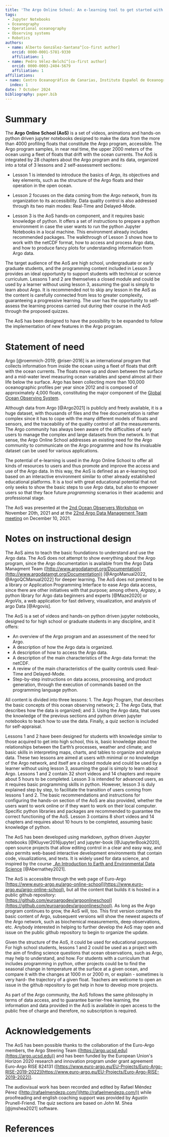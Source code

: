 ```yaml
---
title: 'The Argo Online School: An e-learning tool to get started with Argo'
tags:
 - Jupyter Notebooks
 - Oceanography
 - Operational oceanography
 - Observing systems
 - Robotics
authors:
 - name: Alberto González-Santana^[co-first author]
   orcid: 0000-0001-5781-9330
   affiliation: 1
 - name: Pedro Vélez-Belchí^[co-first author]
   orcid: 0000-0003-2404-5679
   affiliation: 1
affiliations:
- name: Centro Oceanográfico de Canarias, Instituto Español de Oceanografía (IEO - CSIC)
  index: 1
date: 7 October 2024
bibliography: paper.bib
---
```


# Summary

The **Argo Online School (AoS)** is a set of videos, animations and hands-on python driven jupyter notebooks designed to make the data from the more than 4000 profiling floats that constitute the Argo program, accessible. The Argo program samples, in near real time, the upper 2000 meters of the ocean using a fleet of floats that drift with the ocean currents. The AoS is integrated by 28 chapters about the Argo program and its data, organized into a total of 3 lessons and 2 self-assessment sections:

* Lesson 1 is intended to introduce the basics of Argo, its objectives and key elements, such as the structure of the Argo floats and their operation in the open ocean.

* Lesson 2 focuses on the data coming from the Argo network, from its organization to its accessibility. Data quality control is also addressed through its two main modes: Real-Time and Delayed-Mode.

* Lesson 3 is the AoS hands-on component, and it requires basic knowledge of python. It offers a set of instructions to prepare a python environment in case the user wants to run the python Jupyter Notebooks in a local machine. This environment already includes recommended packages. The walkthrough of Lesson 3 shows how to work with the netCDF format, how to access and process Argo data, and how to produce fancy plots for understanding information from Argo data.

The target audience of the AoS are high school, undergraduate or early graduate students, and the programming content included in Lesson 3 provides an ideal opportunity to support students with technical or science curriculum. Lessons 1 and 2 are themselves a closed module and could be used by a learner without using lesson 3, assuming the goal is simply to learn about Argo.  It is recommended not to skip any lesson in the AoS as the content is carefully connected from less to greater complexity, guaranteeing a progressive learning. The user has the opportunity to self-assess the learning process carried out during their course in the AoS through the proposed quizzes.

The AoS has been designed to have the possibility to be expanded to follow the implementation of new features in the Argo program.

# Statement of need

Argo [@roemmich-2019; @riser-2016] is an international program that collects information from inside the ocean using a fleet of floats that drift with the ocean currents. The floats move up and down between the surface and a mid-water level measuring ocean variables and spend almost all their life below the surface. Argo has been collecting more than 100,000 oceanographic profiles per year since 2012 and is composed of approximately 4,000 floats, constituting the major component of the [Global Ocean Observing System](https://www.goosocean.org/).

Although data from Argo [@Argo2021] is publicly and freely available, it is a huge dataset, with thousands of files and the free documentation is rather complex since it has to cope with the many different models of floats and sensors, and the traceability of the quality control of all the measurements. The Argo community has always been aware of the difficulties of early users to manage the complex and large datasets from the network. In that sense, the Argo Online School addresses an existing need for the Argo community to communicate on the Argo programme and how its invaluable dataset can be used for various applications.

The potential of e-learning is used in the Argo Online School to offer all kinds of resources to users and thus promote and improve the access and use of the Argo data. In this way, the AoS is defined as an e-learning tool based on an interactive environment similar to other already established educational platforms. It is a tool with great educational potential that not only seeks to show the basic steps to use Argo data, but also to empower users so that they face future _programming_ scenarios in their academic and professional stage.

The AoS was presented at the [2nd Ocean Observers Workshop](https://bit.ly/3pUChmJ) on November 20th, 2021  and at the [22nd Argo Data Management Team meeting](https://bit.ly/3e39rLL) on December 10, 2021.

# Notes on instructional design

The AoS aims to teach the basic foundations to understand and use the Argo data. The AoS does not attempt to show everything about the Argo program, since the Argo documentation is available from the Argo Data Managment Team ([http://www.argodatamgt.org/Documentation](http://www.argodatamgt.org/Documentation)) [@ArgoManual2022, @ArgoQCManual2022] for deeper learning. The AoS does not pretend to be a library or Application Programming Interface to ease Argo data access, since there are other initiatives with that purpose; among others, *Argopy*, a python library for Argo data beginners and experts [@Maze2020] or  *ArgoVis*, a web application for fast delivery, visualization, and analysis of argo Data [@Argovis].

The AoS is a set of videos and hands-on python driven jupyter notebooks, designed to for high school or graduate students in any discipline, and it offers:

* An overview of the Argo program and an assessment of the need for Argo.
* A description of how the Argo data is organized.
* A description of how to access the Argo data.
* A description of the main characteristics of the Argo data format: the netCDF.
* A review of the main characteristics of the quality controls used: Real-Time and Delayed-Mode.
* Step-by-step instructions on data access, processing, and product generation, through the execution of commands based on the programming language python.

All content is divided into three lessons: 1. The Argo Program, that describes the basic concepts of this ocean observing network; 2. The Argo Data, that describes how the data is organized; and 3. Using the Argo data, that uses the knowledge of the previous sections and python driven jupyter notebooks to teach how to use the data. Finally, a quiz section is included for self-appraisal.

Lessons 1 and 2 have been designed for students with knowledge similar to those acquired to get into high school, this is, basic knowledge about the relationships between the Earth’s processes, weather and climate; and basic skills in interpreting maps, charts, and tables to organize and analyze data. These two lessons are aimed at users with minimal or no knowledge of the Argo network, and itself are a closed module and could be used by a learner without using lesson 3, assuming the goal is simply to learn about Argo. Lessons 1 and 2 contain 32 short videos and 14 chapters and require about 5 hours to be completed. Lesson 3 is intended for advanced users, as it requires basic programming skills in python. However, lesson 3 is duly explained step by step, to facilitate the transition of users coming from lessons 1 and 2. The basic recommendations and instructions for configuring the hands-on section of the AoS are also provided, whether the users want to work online or if they want to work on their local computer. Specific python libraries and packages are recommended to guarantee the correct functioning of the AoS. Lesson 3 contains 8 short videos and 14 chapters and requires about 10 hours to be completed, assuming basic knowledge of python.

The AoS has been developed using markdown, python driven Jupyter notebooks [@Kluyver2016jupyter] and jupyter-book [@JupyterBook2020], open source projects that allow editing control in a clear and easy way, and also permits web-based interactive development environments that contain code, visualizations, and texts. It is widely used for data science, and inspired by the course _[An Introduction to Earth and Environmental Data Science](https://earth-env-data-science.github.io/intro.html) [@Abernathey2021]. 

The AoS is accessible through the web page of Euro-Argo [https://www.euro-argo.eu/argo-online-school](https://www.euro-argo.eu/argo-online-school), but all the content that builds it is hosted in a public github repository: [https://github.com/euroargodev/argoonlineschool](https://github.com/euroargodev/argoonlineschool). As long as the Argo program continues to grow, the AoS will, too. This first version contains the basic content of Argo, subsequent versions will show the newest aspects of the Argo network, such as biochemical measurements, deep observations, etc. Anybody interested in helping to further develop the AoS may open and issue on the public github repository to begin to organize the update.

Given the structure of the AoS, it could be used for educational purposes. For high school students, lessons 1 and 2 could be used as a project with the aim of finding science questions that ocean observations, such as Argo,  may help to understand, and how.  For students with a curriculum that includes programming in python, other projects could be to find the seasonal change in temperature at the surface at a given ocean, and compare it with the changes at 1000 m or 2000 m, or explain - sometimes is very hard- the trajectory of a given float.  Teachers are welcome to open an issue in the github repository to get help in how to develop more projects.

As part of the Argo community, the AoS follows the same philosophy in terms of data access, and to guarantee barrier-free learning, the information and data provided in the AoS is available in open access to the public free of charge and therefore, no subscription is required.

# Acknowledgements

The AoS has been possible thanks to the collaboration of the Euro-Argo members, the Argo Steering Team ([https://argo.ucsd.edu](https://argo.ucsd.edu)) and has been funded by the European Union's Horizon 2020 research and innovation program under grant agreement Euro-Argo RISE 824131 ([https://www.euro-argo.eu/EU-Projects/Euro-Argo-RISE-2019-2022](https://www.euro-argo.eu/EU-Projects/Euro-Argo-RISE-2019-2022)).

The audiovisual work has been recorded and edited by Rafael Méndez Pérez ([http://rafaelmendezp.com/](http://rafaelmendezp.com/)) while proofreading and english coaching support was provided by Agustín Prunell-Friend. The quiz sections are based on John M. Shea [@jmshea2021] software.

# References